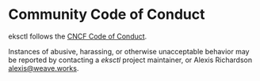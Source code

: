 # Community Code of Conduct

eksctl follows the [CNCF Code of Conduct](https://github.com/cncf/foundation/blob/master/code-of-conduct.md).

Instances of abusive, harassing, or otherwise unacceptable behavior
may be reported by contacting a _eksctl_ project maintainer, or
Alexis Richardson <alexis@weave.works>.

